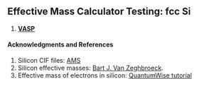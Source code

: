 ## Effective Mass Calculator Testing: fcc Si

1. [**VASP**](Test-Si/VASP.md)

#### Acknowledgments and References
1. Silicon CIF files: [AMS](http://rruff.geo.arizona.edu/AMS/result.php?mineral=silicon)
1. Silicon effective masses: [Bart J. Van Zeghbroeck](http://ecee.colorado.edu/~bart/book/effmass.htm).
1. Effective mass of electrons in silicon: [QuantumWise tutorial](http://quantumwise.com/publications/tutorials/mini-tutorials/135-effective-mass-of-electrons-in-silicon)